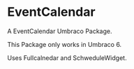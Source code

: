 EventCalendar
=============

A EventCalendar Umbraco Package.

This Package only works in Umbraco 6.

Uses Fullcalnedar and SchweduleWidget.
